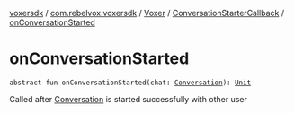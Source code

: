 [voxersdk](../../../index.md) / [com.rebelvox.voxersdk](../../index.md) / [Voxer](../index.md) / [ConversationStarterCallback](index.md) / [onConversationStarted](./on-chat-started.md)

# onConversationStarted

`abstract fun onConversationStarted(chat: `[`Conversation`](../../../chat/-chat/index.md)`): `[`Unit`](https://kotlinlang.org/api/latest/jvm/stdlib/kotlin/-unit/index.html)

Called after [Conversation](../../../chat/-chat/index.md) is started successfully with other user


